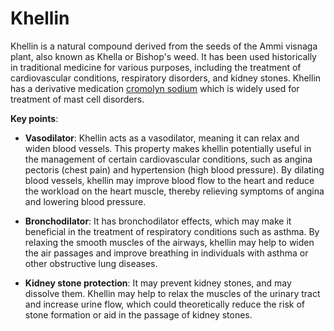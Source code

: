 [//]: # (
source: gpt-3 + jph editing
tags: herbals
)

# Khellin

Khellin is a natural compound derived from the seeds of the Ammi visnaga plant, also known as Khella or Bishop's weed. It has been used historically in traditional medicine for various purposes, including the treatment of cardiovascular conditions, respiratory disorders, and kidney stones. Khellin has a derivative medication [cromolyn sodium](../cromolyn-sodium/) which is widely used for treatment of mast cell disorders.

**Key points**:

* **Vasodilator**: Khellin acts as a vasodilator, meaning it can relax and widen blood vessels. This property makes khellin potentially useful in the management of certain cardiovascular conditions, such as angina pectoris (chest pain) and hypertension (high blood pressure). By dilating blood vessels, khellin may improve blood flow to the heart and reduce the workload on the heart muscle, thereby relieving symptoms of angina and lowering blood pressure.

* **Bronchodilator**: It has bronchodilator effects, which may make it beneficial in the treatment of respiratory conditions such as asthma. By relaxing the smooth muscles of the airways, khellin may help to widen the air passages and improve breathing in individuals with asthma or other obstructive lung diseases.

* **Kidney stone protection**: It may prevent kidney stones, and may dissolve them. Khellin may help to relax the muscles of the urinary tract and increase urine flow, which could theoretically reduce the risk of stone formation or aid in the passage of kidney stones.
